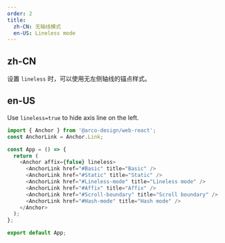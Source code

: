 ```yaml
---
order: 2
title:
  zh-CN: 无轴线模式
  en-US: Lineless mode
---
```


## zh-CN

设置 `lineless` 时，可以使用无左侧轴线的锚点样式。

## en-US

Use `lineless=true` to hide axis line on the left.

```js
import { Anchor } from '@arco-design/web-react';
const AnchorLink = Anchor.Link;

const App = () => {
  return (
    <Anchor affix={false} lineless>
      <AnchorLink href="#Basic" title="Basic" />
      <AnchorLink href="#Static" title="Static" />
      <AnchorLink href="#Lineless-mode" title="Lineless mode" />
      <AnchorLink href="#Affix" title="Affix" />
      <AnchorLink href="#Scroll-boundary" title="Scroll boundary" />
      <AnchorLink href="#Hash-mode" title="Hash mode" />
    </Anchor>
  );
};

export default App;
```
